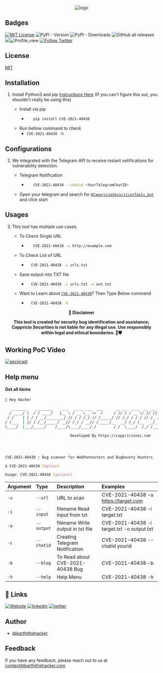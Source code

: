 
<div align="center">
  <img src="https://blogs.cappriciosec.com/uploaders/CVE-2021-40438.png" alt="logo">
</div>


## Badges



[![MIT License](https://img.shields.io/badge/License-MIT-green.svg)](https://choosealicense.com/licenses/mit/)
![PyPI - Version](https://img.shields.io/pypi/v/CVE-2021-40438)
![PyPI - Downloads](https://img.shields.io/pypi/dm/CVE-2021-40438)
![GitHub all releases](https://img.shields.io/github/downloads/Cappricio-Securities/CVE-2021-40438/total)
<a href="https://github.com/Cappricio-Securities/CVE-2021-40438/releases/"><img src="https://img.shields.io/github/release/Cappricio-Securities/CVE-2021-40438"></a>![Profile_view](https://komarev.com/ghpvc/?username=Cappricio-Securities&label=Profile%20views&color=0e75b6&style=flat)
[![Follow Twitter](https://img.shields.io/twitter/follow/cappricio_sec?style=social)](https://twitter.com/cappricio_sec)
<p align="center">

<p align="center">







## License

[MIT](https://choosealicense.com/licenses/mit/)



## Installation 

1. Install Python3 and pip [Instructions Here](https://www.python.org/downloads/) (If you can't figure this out, you shouldn't really be using this)

   - Install via pip
     - ```bash
          pip install CVE-2021-40438 
        ```
   - Run bellow command to check
     - `CVE-2021-40438 -h`

## Configurations 
2. We integrated with the Telegram API to receive instant notifications for vulnerability detection.
   
   - Telegram Notification
     - ```bash
          CVE-2021-40438 --chatid <YourTelegramChatID>
        ```
   - Open your telegram and search for [`@CappricioSecuritiesTools_bot`](https://web.telegram.org/k/#@CappricioSecuritiesTools_bot) and click start

## Usages 
3. This tool has multiple use cases.
   
   - To Check Single URL
     - ```bash
          CVE-2021-40438 -u http://example.com 
        ```
   - To Check List of URL 
      - ```bash
          CVE-2021-40438 -i urls.txt 
        ```
   - Save output into TXT file
      - ```bash
          CVE-2021-40438 -i urls.txt -o out.txt
        ```
   - Want to Learn about [`CVE-2021-40438`](https://blogs.cappriciosec.com/cve/152/CVE-2021-40438)? Then Type Below command
      - ```bash
          CVE-2021-40438 -b
        ```
     
<p align="center">
  <b>🚨 Disclaimer</b>
  
</p>
<p align="center">
<b>This tool is created for security bug identification and assistance; Cappricio Securities is not liable for any illegal use. 
  Use responsibly within legal and ethical boundaries. 🔐🛡️</b></p>


## Working PoC Video

[![asciicast](https://blogs.cappriciosec.com/uploaders/Screenshot%202024-05-21%20at%2012.52.00%20PM.png)](https://asciinema.org/a/3wzQbQUrSPbB4MM8EGOrseryo)




## Help menu

#### Get all items

```bash
👋 Hey Hacker
                                                                             v1.0
   _______    ________    ___   ____ ___  ___      __ __  ____  __ __ _____ ____
  / ____/ |  / / ____/   |__ \ / __ \__ \<  /     / // / / __ \/ // /|__  /( __ )
 / /    | | / / __/________/ // / / /_/ // /_____/ // /_/ / / / // /_ /_ </ __  |
/ /___  | |/ / /__/_____/ __// /_/ / __// /_____/__  __/ /_/ /__  __/__/ / /_/ /
\____/  |___/_____/    /____/\____/____/_/        /_/  \____/  /_/ /____/\____/

                              Developed By https://cappriciosec.com




CVE-2021-40438 : Bug scanner for WebPentesters and Bugbounty Hunters 

$ CVE-2021-40438 [option]

Usage: CVE-2021-40438 [options]
```


| Argument | Type     | Description                | Examples |
| :-------- | :------- | :------------------------- | :------------------------- |
| `-u` | `--url` | URL to scan | CVE-2021-40438 -u https://target.com |
| `-i` | `--input` | filename Read input from txt  | CVE-2021-40438 -i target.txt | 
| `-o` | `--output` | filename Write output in txt file | CVE-2021-40438 -i target.txt -o output.txt |
| `-c` | `--chatid` | Creating Telegram Notification | CVE-2021-40438 --chatid yourid |
| `-b` | `--blog` | To Read about CVE-2021-40438 Bug | CVE-2021-40438 -b |
| `-h` | `--help` | Help Menu | CVE-2021-40438 -h |



## 🔗 Links
[![Website](https://img.shields.io/badge/my_portfolio-000?style=for-the-badge&logo=ko-fi&logoColor=white)](https://cappriciosec.com/)
[![linkedin](https://img.shields.io/badge/linkedin-0A66C2?style=for-the-badge&logo=linkedin&logoColor=white)](https://www.linkedin.com/in/karthikeyan--v/)
[![twitter](https://img.shields.io/badge/twitter-1DA1F2?style=for-the-badge&logo=twitter&logoColor=white)](https://twitter.com/karthithehacker)



## Author

- [@karthithehacker](https://github.com/karthi-the-hacker/)



## Feedback

If you have any feedback, please reach out to us at contact@karthithehacker.com
